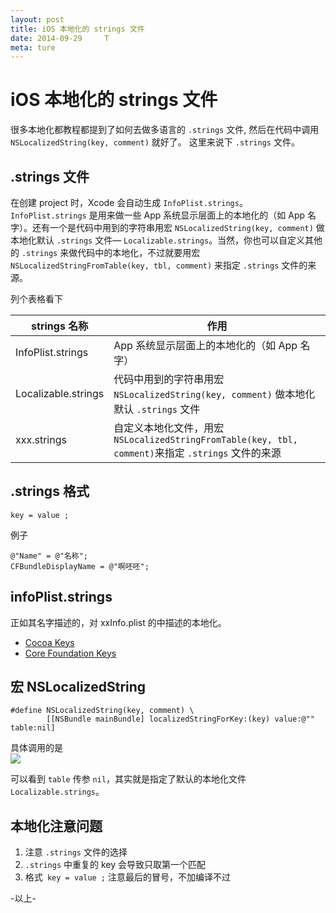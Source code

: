 ```yaml
---
layout: post
title: iOS 本地化的 strings 文件
date: 2014-09-29     T
meta: ture
---
```

# iOS 本地化的 strings 文件

很多本地化都教程都提到了如何去做多语言的 `.strings` 文件, 然后在代码中调用 `NSLocalizedString(key, comment)` 就好了。
这里来说下 `.strings` 文件。

## .strings 文件
在创建 project 时，Xcode 会自动生成 `InfoPlist.strings`。
`InfoPlist.strings` 是用来做一些 App 系统显示层面上的本地化的（如 App 名字）。还有一个是代码中用到的字符串用宏 `NSLocalizedString(key, comment)` 做本地化默认 `.strings` 文件— `Localizable.strings`。当然，你也可以自定义其他的 `.strings` 来做代码中的本地化，不过就要用宏 `NSLocalizedStringFromTable(key, tbl, comment)` 来指定 `.strings` 文件的来源。

列个表格看下

strings 名称 | 作用
--- | --- 
InfoPlist.strings | App 系统显示层面上的本地化的（如 App 名字）
Localizable.strings | 代码中用到的字符串用宏 `NSLocalizedString(key, comment)` 做本地化默认 `.strings` 文件
xxx.strings | 自定义本地化文件，用宏 `NSLocalizedStringFromTable(key, tbl, comment)`来指定 `.strings` 文件的来源

## .strings 格式
```
key = value ; 
```

例子
```
@"Name" = @"名称";
CFBundleDisplayName = @"啊呸呸";
```

## infoPlist.strings
正如其名字描述的，对 xxInfo.plist 的中描述的本地化。

- [Cocoa Keys](https://developer.apple.com/library/mac/documentation/General/Reference/InfoPlistKeyReference/Articles/CocoaKeys.html)
- [Core Foundation Keys](https://developer.apple.com/library/mac/documentation/General/Reference/InfoPlistKeyReference/Articles/CoreFoundationKeys.html#//apple_ref/doc/uid/TP40009249-SW1)

## 宏 NSLocalizedString
```
#define NSLocalizedString(key, comment) \
	    [[NSBundle mainBundle] localizedStringForKey:(key) value:@"" table:nil]
```

具体调用的是  
![](https://farm3.staticflickr.com/2948/15200925349_de5d0e324f_o.png)

可以看到 `table` 传参 `nil`，其实就是指定了默认的本地化文件`Localizable.strings`。

## 本地化注意问题
1. 注意 `.strings` 文件的选择
2. `.strings` 中重复的 key 会导致只取第一个匹配
3. 格式`  key = value ; ` 注意最后的冒号，不加编译不过

-以上-
